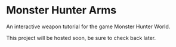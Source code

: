 # Monster Hunter Arms

An interactive weapon tutorial for the game Monster Hunter World.

This project will be hosted soon, be sure to check back later.


